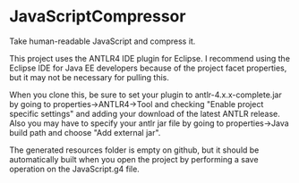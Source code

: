 # JavaScriptCompressor
Take human-readable JavaScript and compress it.

This project uses the ANTLR4 IDE plugin for Eclipse. I recommend using the Eclipse IDE for Java EE developers because of the project facet properties, but it may not be necessary for pulling this.

When you clone this, be sure to set your plugin to antlr-4.x.x-complete.jar by going to properties->ANTLR4->Tool and checking "Enable project specific settings" and adding your download of the latest ANTLR release. Also you may have to specify your antlr jar file by going to properties->Java build path and choose "Add external jar".

The generated resources folder is empty on github, but it should be automatically built when you open the project by performing a save operation on the JavaScript.g4 file.
